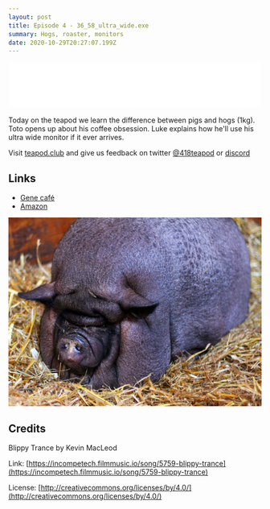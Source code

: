 ```yaml
---
layout: post
title: Episode 4 - 36_58_ultra_wide.exe
summary: Hogs, roaster, monitors
date: 2020-10-29T20:27:07.199Z
---
```

<iframe style="border: none" src="//html5-player.libsyn.com/embed/episode/id/16605944/height/90/theme/custom/thumbnail/yes/direction/backward/render-playlist/no/custom-color/87A93A/" height="90" width="100%" scrolling="no"  allowfullscreen webkitallowfullscreen mozallowfullscreen oallowfullscreen msallowfullscreen></iframe>

Today on the teapod we learn the difference between pigs and hogs (1kg). Toto opens up about his coffee obsession. Luke explains how he'll use his ultra wide monitor if it ever arrives.

Visit [teapod.club](https://teapod.club/) and give us feedback on twitter [@418teapod](https://twitter.com/418teapod) or [discord](https://discord.gg/WJtHWWz)

## Links

* [Gene café](https://www.genecafe.eu/)
* [Amazon](https://www.amazon.co.uk/)

![pig](/assets/uploads/maybelle-pig.jpg "swine")

## Credits

Blippy Trance by Kevin MacLeod 

Link: [https://incompetech.filmmusic.io/song/5759-blippy-trance](https://incompetech.filmmusic.io/song/5759-blippy-trance)

License: [http://creativecommons.org/licenses/by/4.0/](http://creativecommons.org/licenses/by/4.0/)